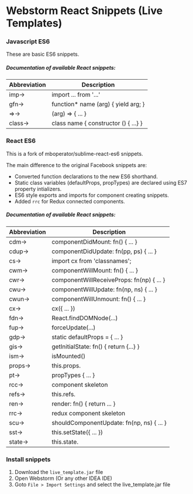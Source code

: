 # Webstorm React Snippets (Live Templates)

### Javascript ES6

These are basic ES6 snippets.
 
##### Documentation of available React snippets:

| Abbreviation | Description |
|---|---|
| imp→ | import ... from '...' |
| gfn→  | function* name (arg) { yield arg; } |
| =>→ | (arg) => { ... } |
| class→ | class name { constructor () { ...} } |

### React ES6

This is a fork of mboperator/sublime-react-es6 snippets.

The main difference to the original Facebook snippets are:

- Converted function declarations to the new ES6 shorthand.
- Static class variables (defaultProps, propTypes) are declared using ES7 property intializers.
- ES6 style exports and imports for component creating snippets.
- Added `rrc` for Redux connected components.

##### Documentation of available React snippets:

| Abbreviation | Description |
|---|---|
| cdm→ | componentDidMount: fn() { ... } |
| cdup→ | componentDidUpdate: fn(pp, ps) { ... } |
| cs→ | import cx from 'classnames'; |
| cwm→ | componentWillMount: fn() { ... } |
| cwr→ | componentWillReceiveProps: fn(np) { ... } |
| cwu→ | componentWillUpdate: fn(np, ns) { ... } |
| cwun→ | componentWillUnmount: fn() { ... } |
| cx→ | cx({ ... }) |
| fdn→ | React.findDOMNode(...) |
| fup→ | forceUpdate(...) |
| gdp→ | static defaultProps = { ... } |
| gis→ | getInitialState: fn() { return {...} } |
| ism→ | isMounted() |
| props→ | this.props. |
| pt→ | propTypes { ... } |
| rcc→ | component skeleton |
| refs→ | this.refs. |
| ren→ | render: fn() { return ... } |
| rrc→ | redux component skeleton |
| scu→ | shouldComponentUpdate: fn(np, ns) { ... } |
| sst→ | this.setState({ ... }) |
| state→ | this.state. |


### Install snippets

1. Download the `live_template.jar` file
2. Open Webstorm (Or any other IDEA IDE)
3. Goto `File > Import Settings` and select the live_template.jar file


